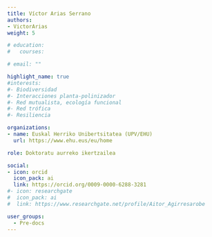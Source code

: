 ```yaml
---
title: Víctor Arias Serrano
authors:
- VictorArias
weight: 5

# education:
#   courses:

# email: ""

highlight_name: true
#interests:
#- Biodiversidad
#- Interacciones planta-polinizador 
#- Red mutualista, ecología funcional 
#- Red trófica
#- Resiliencia

organizations:
- name: Euskal Herriko Unibertsitatea (UPV/EHU)
  url: https://www.ehu.eus/eu/home

role: Doktoratu aurreko ikertzailea

social:
- icon: orcid
  icon_pack: ai
  link: https://orcid.org/0009-0000-6288-3281
#- icon: researchgate
#  icon_pack: ai
#  link: https://www.researchgate.net/profile/Aitor_Agirresarobe

user_groups: 
  - Pre-docs
---
```



